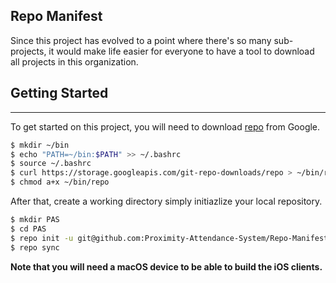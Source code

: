 ## Repo Manifest ##

Since this project has evolved to a point where there's so many sub-projects, it would make life easier for everyone 
to have a tool to download all projects in this organization. 

## Getting Started ##
---------------
To get started on this project, you will need to download [repo](https://source.android.com/source/using-repo.html) from Google.

```bash
$ mkdir ~/bin
$ echo "PATH=~/bin:$PATH" >> ~/.bashrc
$ source ~/.bashrc
$ curl https://storage.googleapis.com/git-repo-downloads/repo > ~/bin/repo
$ chmod a+x ~/bin/repo
```

After that, create a working directory simply initiazlize your local repository.

```bash
$ mkdir PAS
$ cd PAS
$ repo init -u git@github.com:Proximity-Attendance-System/Repo-Manifest.git
$ repo sync 
```

**Note that you will need a macOS device to be able to build the iOS clients.**
